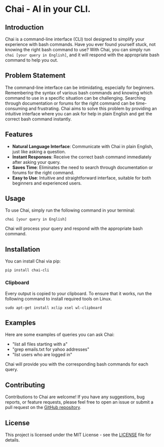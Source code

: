 # Chai - AI in your CLI.

## Introduction

Chai is a command-line interface (CLI) tool designed to simplify your experience with bash commands. Have you ever found yourself stuck, not knowing the right bash command to use? With Chai, you can simply run `chai [your query in English]`, and it will respond with the appropriate bash command to help you out. 

## Problem Statement

The command-line interface can be intimidating, especially for beginners. Remembering the syntax of various bash commands and knowing which command to use in a specific situation can be challenging. Searching through documentation or forums for the right command can be time-consuming and frustrating. Chai aims to solve this problem by providing an intuitive interface where you can ask for help in plain English and get the correct bash command instantly.

## Features

- **Natural Language Interface**: Communicate with Chai in plain English, just like asking a question.
- **Instant Responses**: Receive the correct bash command immediately after asking your query.
- **Saves Time**: Eliminates the need to search through documentation or forums for the right command.
- **Easy to Use**: Intuitive and straightforward interface, suitable for both beginners and experienced users.

## Usage

To use Chai, simply run the following command in your terminal:

```
chai [your query in English]
```

Chai will process your query and respond with the appropriate bash command.

## Installation

You can install Chai via pip:

```
pip install chai-cli
```

### Clipboard

Every output is copied to your clipboard. To ensure that it works, run the following command to install required tools on Linux.

```
sudo apt-get install xclip xsel wl-clipboard
```

## Examples

Here are some examples of queries you can ask Chai:

- "list all files starting with a"
- "grep emails.txt for yahoo addresses"
- "list users who are logged in"

Chai will provide you with the corresponding bash commands for each query.

## Contributing

Contributions to Chai are welcome! If you have any suggestions, bug reports, or feature requests, please feel free to open an issue or submit a pull request on the [GitHub repository](https://github.com/ritiksahni/chai).

## License

This project is licensed under the MIT License - see the [LICENSE](LICENSE) file for details.
